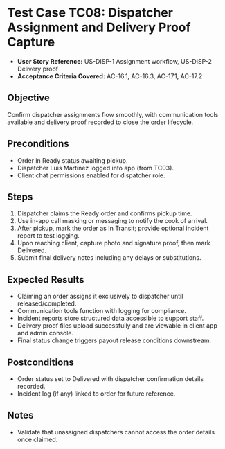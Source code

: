 # Test Case TC08: Dispatcher Assignment and Delivery Proof Capture

- **User Story Reference:** US-DISP-1 Assignment workflow, US-DISP-2 Delivery proof
- **Acceptance Criteria Covered:** AC-16.1, AC-16.3, AC-17.1, AC-17.2

## Objective
Confirm dispatcher assignments flow smoothly, with communication tools available and delivery proof recorded to close the order lifecycle.

## Preconditions
- Order in Ready status awaiting pickup.
- Dispatcher Luis Martinez logged into app (from TC03).
- Client chat permissions enabled for dispatcher role.

## Steps
1. Dispatcher claims the Ready order and confirms pickup time.
2. Use in-app call masking or messaging to notify the cook of arrival.
3. After pickup, mark the order as In Transit; provide optional incident report to test logging.
4. Upon reaching client, capture photo and signature proof, then mark Delivered.
5. Submit final delivery notes including any delays or substitutions.

## Expected Results
- Claiming an order assigns it exclusively to dispatcher until released/completed.
- Communication tools function with logging for compliance.
- Incident reports store structured data accessible to support staff.
- Delivery proof files upload successfully and are viewable in client app and admin console.
- Final status change triggers payout release conditions downstream.

## Postconditions
- Order status set to Delivered with dispatcher confirmation details recorded.
- Incident log (if any) linked to order for future reference.

## Notes
- Validate that unassigned dispatchers cannot access the order details once claimed.
